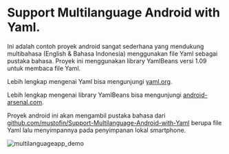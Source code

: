 # Support Multilanguage Android with Yaml.

Ini adalah contoh proyek android sangat sederhana yang mendukung multibahasa (English & Bahasa Indonesia) menggunakan file Yaml sebagai pustaka bahasa. Proyek ini menggunakan library YamlBeans versi 1.09 untuk membaca file Yaml. <br />

Lebih lengkap mengenai Yaml bisa mengunjungi [yaml.org](http://yaml.org/).

Lebih lengkap mengenai library YamlBeans bisa mengunjungi <a href="https://android-arsenal.com/details/1/557" target="_blank">android-arsenal.com</a>.

Proyek android ini akan mengambil pustaka bahasa dari <a href="https://github.com/mustofin/Support-Multilanguage-Android-with-Yaml" target="_blank">github.com/mustofin/Support-Multilanguage-Android-with-Yaml</a> berupa file Yaml lalu menyimpannya pada penyimpanan lokal smartphone.

![multilanguageapp_demo](https://cloud.githubusercontent.com/assets/8685898/14098261/29f4a90c-f5a4-11e5-9c20-4d5d8fc74226.gif)

